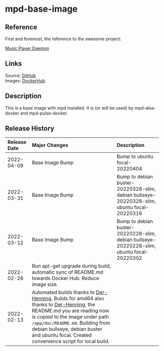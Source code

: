 # mpd-base-image

## Reference

First and foremost, the reference to the awesome project:

[Music Player Daemon](https://www.musicpd.org/)

## Links

Source: [GitHub](https://github.com/giof71/mpd-base-image)  
Images: [DockerHub](https://hub.docker.com/r/giof71/mpd-base-image)

## Description

This is a base image with mpd installed. It is (or will be used) by mpd-alsa-docker and mpd-pulse-docker.

## Release History

Release Date|Major Changes|Description
:---|:---|:---
2022-04-09|Base Image Bump|Bump to ubuntu focal-20220404
2022-03-31|Base Image Bump|Bump to debian buster-20220328-slim, debian bullseye-20220328-slim, ubuntu focal-20220316
2022-03-12|Base Image Bump|Bump to debian buster-20220228-slim, debian bullseye-20220228-slim, ubuntu focal-20220302
2022-02-26|Run apt-get upgrade during build, automatic sync of README.md towards Docker Hub. Reduce image size.
2022-02-13|Automated builds thanks to [Der-Henning](https://github.com/Der-Henning/), Builds for amd64 also thanks to [Der-Henning](https://github.com/Der-Henning/), the README.md you are reading now is copied to the image under path `/app/doc/README.md`. Building from debian bullseye, debian buster and ubuntu focal. Created convenience script for local build.
